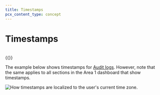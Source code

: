```yaml
---
title: Timestamps
pcx_content_type: concept
---
```


# Timestamps

<br />{{<render file="_timestamp.md">}}

The example below shows timestamps for [Audit logs](/email-security/reporting/audit-logs/). However, note that the same applies to all sections in the Area 1 dashboard that show timestamps.

![How timestamps are localized to the user's current time zone.](/images/email-security/timestamps.png)